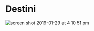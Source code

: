 # Destini

![screen shot 2019-01-29 at 4 10 51 pm](https://user-images.githubusercontent.com/33695899/51945183-9112fd80-23e3-11e9-95d5-b63559446441.png)
